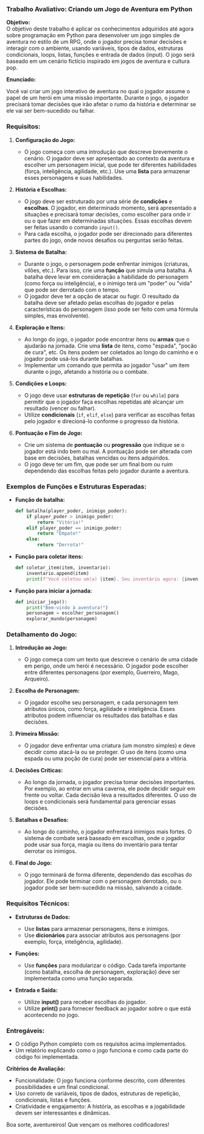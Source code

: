 ### Trabalho Avaliativo: Criando um Jogo de Aventura em Python

**Objetivo:**  
O objetivo deste trabalho é aplicar os conhecimentos adquiridos até agora sobre programação em Python para desenvolver um jogo simples de aventura no estilo de um RPG, onde o jogador precisa tomar decisões e interagir com o ambiente, usando variáveis, tipos de dados, estruturas condicionais, loops, listas, funções e entrada de dados (input). O jogo será baseado em um cenário fictício inspirado em jogos de aventura e cultura pop.

**Enunciado:**

Você vai criar um jogo interativo de aventura no qual o jogador assume o papel de um herói em uma missão importante. Durante o jogo, o jogador precisará tomar decisões que irão afetar o rumo da história e determinar se ele vai ser bem-sucedido ou falhar.

### Requisitos:

1. **Configuração do Jogo:**
   - O jogo começa com uma introdução que descreve brevemente o cenário. O jogador deve ser apresentado ao contexto da aventura e escolher um personagem inicial, que pode ter diferentes habilidades (força, inteligência, agilidade, etc.). Use uma **lista** para armazenar esses personagens e suas habilidades.
   
2. **História e Escolhas:**
   - O jogo deve ser estruturado por uma série de **condições** e **escolhas**. O jogador, em determinado momento, será apresentado a situações e precisará tomar decisões, como escolher para onde ir ou o que fazer em determinadas situações. Essas escolhas devem ser feitas usando o comando `input()`.
   - Para cada escolha, o jogador pode ser direcionado para diferentes partes do jogo, onde novos desafios ou perguntas serão feitas.

3. **Sistema de Batalha:**
   - Durante o jogo, o personagem pode enfrentar inimigos (criaturas, vilões, etc.). Para isso, crie uma **função** que simula uma batalha. A batalha deve levar em consideração a habilidade do personagem (como força ou inteligência), e o inimigo terá um "poder" ou "vida" que pode ser derrotado com o tempo.
   - O jogador deve ter a opção de atacar ou fugir. O resultado da batalha deve ser afetado pelas escolhas do jogador e pelas características do personagem (isso pode ser feito com uma fórmula simples, mas envolvente).

4. **Exploração e Itens:**
   - Ao longo do jogo, o jogador pode encontrar itens ou **armas** que o ajudarão na jornada. Crie uma **lista** de itens, como "espada", "pocão de cura", etc. Os itens podem ser coletados ao longo do caminho e o jogador pode usá-los durante batalhas.
   - Implementar um comando que permita ao jogador "usar" um item durante o jogo, afetando a história ou o combate.

5. **Condições e Loops:**
   - O jogo deve usar **estruturas de repetição** (`for` ou `while`) para permitir que o jogador faça escolhas repetidas até alcançar um resultado (vencer ou falhar).
   - Utilize **condicionais** (`if`, `elif`, `else`) para verificar as escolhas feitas pelo jogador e direcioná-lo conforme o progresso da história.

6. **Pontuação e Fim de Jogo:**
   - Crie um sistema de **pontuação** ou **progressão** que indique se o jogador está indo bem ou mal. A pontuação pode ser alterada com base em decisões, batalhas vencidas ou itens adquiridos.
   - O jogo deve ter um fim, que pode ser um final bom ou ruim dependendo das escolhas feitas pelo jogador durante a aventura.

### Exemplos de Funções e Estruturas Esperadas:

- **Função de batalha:**
  ```python
  def batalha(player_poder, inimigo_poder):
      if player_poder > inimigo_poder:
          return "Vitória!"
      elif player_poder == inimigo_poder:
          return "Empate!"
      else:
          return "Derrota!"
  ```

- **Função para coletar itens:**
  ```python
  def coletar_item(item, inventario):
      inventario.append(item)
      print(f"Você coletou um(a) {item}. Seu inventário agora: {inventario}")
  ```

- **Função para iniciar a jornada:**
  ```python
  def iniciar_jogo():
      print("Bem-vindo à aventura!")
      personagem = escolher_personagem()
      explorar_mundo(personagem)
  ```

### Detalhamento do Jogo:

1. **Introdução ao Jogo:**
   - O jogo começa com um texto que descreve o cenário de uma cidade em perigo, onde um herói é necessário. O jogador pode escolher entre diferentes personagens (por exemplo, Guerreiro, Mago, Arqueiro).
   
2. **Escolha de Personagem:**
   - O jogador escolhe seu personagem, e cada personagem tem atributos únicos, como força, agilidade e inteligência. Esses atributos podem influenciar os resultados das batalhas e das decisões.

3. **Primeira Missão:**
   - O jogador deve enfrentar uma criatura (um monstro simples) e deve decidir como atacá-la ou se proteger. O uso de itens (como uma espada ou uma poção de cura) pode ser essencial para a vitória.

4. **Decisões Críticas:**
   - Ao longo da jornada, o jogador precisa tomar decisões importantes. Por exemplo, ao entrar em uma caverna, ele pode decidir seguir em frente ou voltar. Cada decisão leva a resultados diferentes. O uso de loops e condicionais será fundamental para gerenciar essas decisões.

5. **Batalhas e Desafios:**
   - Ao longo do caminho, o jogador enfrentará inimigos mais fortes. O sistema de combate será baseado em escolhas, onde o jogador pode usar sua força, magia ou itens do inventário para tentar derrotar os inimigos.

6. **Final do Jogo:**
   - O jogo terminará de forma diferente, dependendo das escolhas do jogador. Ele pode terminar com o personagem derrotado, ou o jogador pode ser bem-sucedido na missão, salvando a cidade.

### Requisitos Técnicos:

- **Estruturas de Dados:**
  - Use **listas** para armazenar personagens, itens e inimigos.
  - Use **dicionários** para associar atributos aos personagens (por exemplo, força, inteligência, agilidade).

- **Funções:**
  - Use **funções** para modularizar o código. Cada tarefa importante (como batalha, escolha de personagem, exploração) deve ser implementada como uma função separada.

- **Entrada e Saída:**
  - Utilize **input()** para receber escolhas do jogador.
  - Utilize **print()** para fornecer feedback ao jogador sobre o que está acontecendo no jogo.

### Entregáveis:

- O código Python completo com os requisitos acima implementados.
- Um relatório explicando como o jogo funciona e como cada parte do código foi implementada.

**Critérios de Avaliação:**
- Funcionalidade: O jogo funciona conforme descrito, com diferentes possibilidades e um final condicional.
- Uso correto de variáveis, tipos de dados, estruturas de repetição, condicionais, listas e funções.
- Criatividade e engajamento: A história, as escolhas e a jogabilidade devem ser interessantes e dinâmicas.

Boa sorte, aventureiros! Que vençam os melhores codificadores!